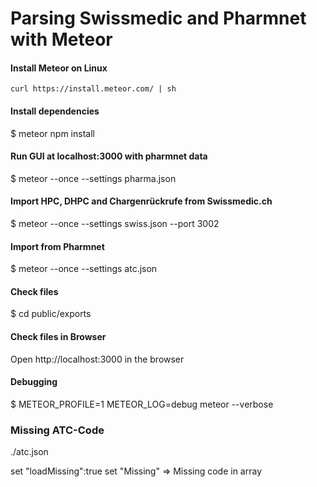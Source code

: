 # Parsing Swissmedic and Pharmnet with Meteor

#### Install Meteor on Linux
`curl https://install.meteor.com/ | sh`

#### Install dependencies
$ meteor npm install

#### Run GUI at localhost:3000 with pharmnet data
$ meteor --once --settings pharma.json

#### Import HPC, DHPC and Chargenrückrufe from Swissmedic.ch
$ meteor --once --settings swiss.json --port 3002

#### Import from Pharmnet
$ meteor --once --settings atc.json   

#### Check files
$ cd public/exports

#### Check files in Browser
Open http://localhost:3000 in the browser

#### Debugging
$ METEOR_PROFILE=1 METEOR_LOG=debug meteor --verbose

### Missing ATC-Code
./atc.json

set "loadMissing":true
set "Missing" => Missing code in array
